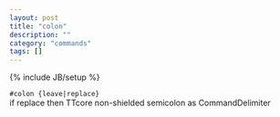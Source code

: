 ```yaml
---
layout: post
title: "colon"
description: ""
category: "commands"
tags: []
---
```

{% include JB/setup %}

`#colon {leave|replace}`  
  if replace then TTcore non-shielded semicolon as CommandDelimiter   
